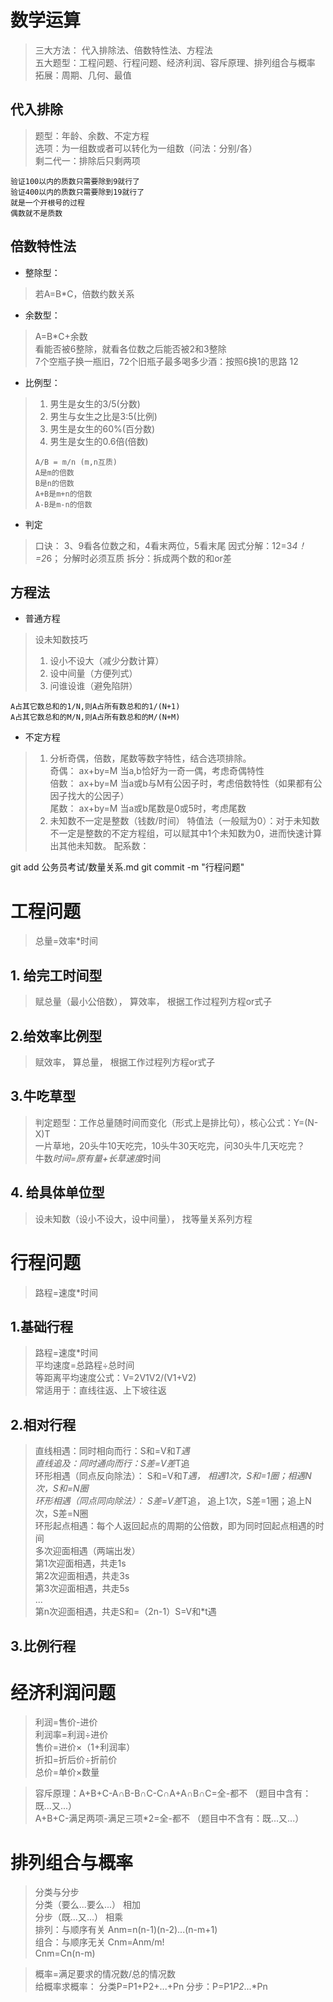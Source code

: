 # 数学运算
> 三大方法： 代入排除法、倍数特性法、方程法<br>
> 五大题型：工程问题、行程问题、经济利润、容斥原理、排列组合与概率<br>
> 拓展：周期、几何、最值<br>

## 代入排除
> 题型：年龄、余数、不定方程<br>
> 选项：为一组数或者可以转化为一组数（问法：分别/各）<br>
> 剩二代一：排除后只剩两项<br>
```
验证100以内的质数只需要除到9就行了
验证400以内的质数只需要除到19就行了
就是一个开根号的过程
偶数就不是质数
```
## 倍数特性法
* 整除型：<br>
> 若A=B*C，倍数约数关系<br>
* 余数型：<br>
> A=B*C+余数<br>
> 看能否被6整除，就看各位数之后能否被2和3整除<br>
> 7个空瓶子换一瓶旧，72个旧瓶子最多喝多少酒：按照6换1的思路  12<br>
* 比例型：<br>
> 1. 男生是女生的3/5(分数)<br>
> 2. 男生与女生之比是3:5(比例)<br>
> 3. 男生是女生的60%(百分数)<br>
> 4. 男生是女生的0.6倍(倍数)<br>
> ```
> A/B = m/n (m,n互质)
> A是m的倍数
> B是n的倍数
> A+B是m+n的倍数
> A-B是m-n的倍数
> ```
* 判定
> 口诀： 3、9看各位数之和，4看末两位，5看末尾
> 因式分解：12=3*4！=2*6；  分解时必须互质
> 拆分：拆成两个数的和or差

## 方程法
* 普通方程
> 设未知数技巧<br>
> 1. 设小不设大（减少分数计算）<br>
> 2. 设中间量（方便列式）<br>
> 3. 问谁设谁（避免陷阱）<br>
```
A占其它数总和的1/N,则A占所有数总和的1/(N+1)
A占其它数总和的M/N,则A占所有数总和的M/(N+M)

```
* 不定方程
> 1. 分析奇偶，倍数，尾数等数字特性，结合选项排除。<br>
> 奇偶： ax+by=M 当a,b恰好为一奇一偶，考虑奇偶特性<br>
> 倍数： ax+by=M 当a或b与M有公因子时，考虑倍数特性（如果都有公因子找大的公因子）<br>
> 尾数： ax+by=M 当a或b尾数是0或5时，考虑尾数<br>
> 2. 未知数不一定是整数（钱数/时间）
> 特值法（一般赋为0）：对于未知数不一定是整数的不定方程组，可以赋其中1个未知数为0，进而快速计算出其他未知数。
> 配系数：

git add 公务员考试/数量关系.md
git commit -m "行程问题"


# 工程问题
> 总量=效率*时间
## 1. 给完工时间型
> 赋总量（最小公倍数）， 算效率， 根据工作过程列方程or式子<br>
## 2.给效率比例型
> 赋效率， 算总量， 根据工作过程列方程or式子<br>
## 3.牛吃草型
> 判定题型：工作总量随时间而变化（形式上是排比句），核心公式：Y=(N-X)T<br>
> 一片草地，20头牛10天吃完，10头牛30天吃完，问30头牛几天吃完？<br>
> 牛数*时间=原有量+长草速度*时间<br>
## 4. 给具体单位型
> 设未知数（设小不设大，设中间量）， 找等量关系列方程<br>


# 行程问题
> 路程=速度*时间<br>
## 1.基础行程
> 路程=速度*时间<br>
> 平均速度=总路程÷总时间<br>
> 等距离平均速度公式：V=2V1V2/(V1+V2)<br>
> 常适用于：直线往返、上下坡往返<br>
## 2.相对行程
> 直线相遇：同时相向而行：S和=V和*T遇<br>
> 直线追及：同时通向而行：S差=V差*T追<br>
> 环形相遇（同点反向除法）： S和=V和*T遇， 相遇1次，S和=1圈；相遇N次，S和=N圈<br>
> 环形相遇（同点同向除法）： S差=V差*T追， 追上1次，S差=1圈；追上N次，S差=N圈<br>
> 环形起点相遇：每个人返回起点的周期的公倍数，即为同时回起点相遇的时间<br>
> 多次迎面相遇（两端出发）<br>
> 第1次迎面相遇，共走1s<br>
> 第2次迎面相遇，共走3s<br>
> 第3次迎面相遇，共走5s<br>
> ...<br>
> 第n次迎面相遇，共走S和=（2n-1）S=V和*t遇<br>
## 3.比例行程


# 经济利润问题
> 利润=售价-进价<br>
> 利润率=利润÷进价<br>
> 售价=进价×（1+利润率）<br>
> 折扣=折后价÷折前价<br>
> 总价=单价×数量<br>


> 容斥原理：A+B+C-A∩B-B∩C-C∩A+A∩B∩C=全-都不     （题目中含有：既...又...）<br>
>A+B+C-满足两项-满足三项*2=全-都不               （题目中不含有：既...又...）<br>

# 排列组合与概率
> 分类与分步<br>
> 分类（要么...要么...）   相加<br>
> 分步（既...又...）      相乘<br>
> 排列：与顺序有关 Anm=n(n-1)(n-2)...(n-m+1)<br>
> 组合：与顺序无关 Cnm=Anm/m!<br>
> Cnm=Cn(n-m)<br>

> 概率=满足要求的情况数/总的情况数<br>
> 给概率求概率： 分类P=P1+P2+...+Pn     分步：P=P1*P2*...*Pn<br>